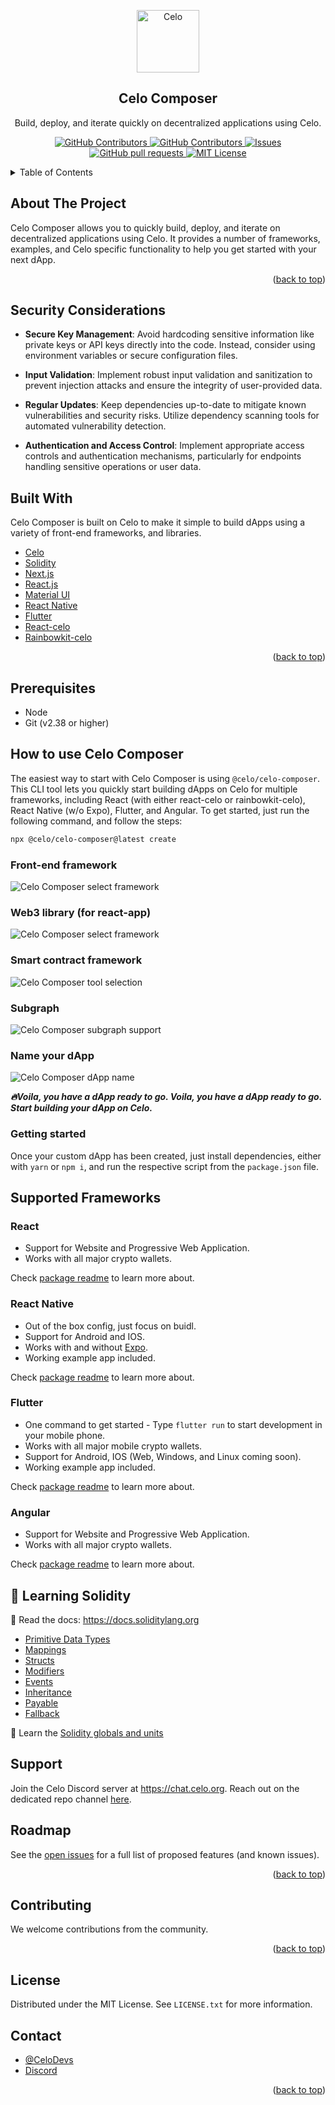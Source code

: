 <!-- TITLE -->
<p align="center"> 
  <img width="100px" src="https://github.com/celo-org/celo-composer/blob/main/images/readme/celo_isotype.svg" align="center" alt="Celo" />
 <h2 align="center">Celo Composer</h2>
 <p align="center">Build, deploy, and iterate quickly on decentralized applications using Celo.</p>
</p>
  <p align="center">
    <a href="https://github.com/celo-org/celo-composer/graphs/stars">
      <img alt="GitHub Contributors" src="https://img.shields.io/github/stars/celo-org/celo-composer?color=FCFF52" />
    </a>
    <a href="https://github.com/celo-org/celo-composer/graphs/contributors">
      <img alt="GitHub Contributors" src="https://img.shields.io/github/contributors/celo-org/celo-composer?color=E7E3D4" />
    </a>
    <a href="https://github.com/celo-org/celo-composer/issues">
      <img alt="Issues" src="https://img.shields.io/github/issues/celo-org/celo-composer?color=E7E3D4" />
    </a>
    <a href="https://github.com/celo-org/celo-composer/pulls">
      <img alt="GitHub pull requests" src="https://img.shields.io/github/issues-pr/celo-org/celo-composer?color=E7E3D4" />
    </a>
    <a href="https://opensource.org/license/mit/">
      <img alt="MIT License" src="https://img.shields.io/badge/License-MIT-yellow.svg" />
    </a>
  </p>
</p>

<!-- TABLE OF CONTENTS -->

<details>
  <summary>Table of Contents</summary>
  <ol>
    <li>
      <a href="#about-the-project">About The Project</a>
      <ul>
        <li><a href="#built-with">Built With</a></li>
      </ul>
    </li>
    <li>
      <ul>
        <li><a href="#prerequisites">Prerequisites</a></li>
        <li><a href="#installation">Installation</a></li>
      </ul>
    </li>
    <li><a href="#usage">Usage</a></li>
    <li><a href="#roadmap">Roadmap</a></li>
    <li><a href="#contributing">Contributing</a></li>
    <li><a href="#license">License</a></li>
    <li><a href="#contact">Contact</a></li>
    <li><a href="#acknowledgments">Acknowledgments</a></li>
  </ol>
</details>

<!-- ABOUT THE PROJECT -->

## About The Project

Celo Composer allows you to quickly build, deploy, and iterate on decentralized applications using Celo. It provides a number of frameworks, examples, and Celo specific functionality to help you get started with your next dApp.

<p align="right">(<a href="#top">back to top</a>)</p>

## Security Considerations

- **Secure Key Management**: Avoid hardcoding sensitive information like private keys or API keys directly into the code. Instead, consider using environment variables or secure configuration files.
  
- **Input Validation**: Implement robust input validation and sanitization to prevent injection attacks and ensure the integrity of user-provided data.

- **Regular Updates**: Keep dependencies up-to-date to mitigate known vulnerabilities and security risks. Utilize dependency scanning tools for automated vulnerability detection.

- **Authentication and Access Control**: Implement appropriate access controls and authentication mechanisms, particularly for endpoints handling sensitive operations or user data.


## Built With

Celo Composer is built on Celo to make it simple to build dApps using a variety of front-end frameworks, and libraries.

- [Celo](https://celo.org/)
- [Solidity](https://docs.soliditylang.org/en/v0.8.19/)
- [Next.js](https://nextjs.org/)
- [React.js](https://reactjs.org/)
- [Material UI](https://mui.com/)
- [React Native](https://reactnative.dev/)
- [Flutter](https://docs.flutter.dev/)
- [React-celo](https://github.com/celo-org/react-celo/)
- [Rainbowkit-celo](https://github.com/celo-org/rainbowkit-celo)

<p align="right">(<a href="#top">back to top</a>)</p>

<!-- GETTING STARTED -->

## Prerequisites

- Node
- Git (v2.38 or higher)

## How to use Celo Composer

The easiest way to start with Celo Composer is using `@celo/celo-composer`. This CLI tool lets you quickly start building dApps on Celo for multiple frameworks, including React (with either react-celo or rainbowkit-celo), React Native (w/o Expo), Flutter, and Angular. To get started, just run the following command, and follow the steps:

```bash
npx @celo/celo-composer@latest create
```

### Front-end framework

![Celo Composer select framework](https://github.com/celo-org/celo-composer/blob/main/images/readme/cc_step_1.png?raw=true)

### Web3 library (for react-app)

![Celo Composer select framework](https://github.com/celo-org/celo-composer/blob/main/images/readme/cc_step_2.png?raw=true)

### Smart contract framework

![Celo Composer tool selection](https://github.com/celo-org/celo-composer/blob/main/images/readme/cc_step_3.png?raw=true)

### Subgraph

![Celo Composer subgraph support](https://github.com/celo-org/celo-composer/blob/main/images/readme/cc_step_4.png?raw=true)

### Name your dApp

![Celo Composer dApp name](https://github.com/celo-org/celo-composer/blob/main/images/readme/cc_step_5.png?raw=true)

**_🔥Voila, you have a dApp ready to go. Voila, you have a dApp ready to go. Start building your dApp on Celo._**

### Getting started

Once your custom dApp has been created, just install dependencies, either with `yarn` or `npm i`, and run the respective script from the `package.json` file.
## Supported Frameworks

### React

- Support for Website and Progressive Web Application.
- Works with all major crypto wallets.

Check [package readme](https://github.com/celo-org/celo-composer/blob/main/packages/react-app/README.md) to learn more about.

### React Native

- Out of the box config, just focus on buidl.
- Support for Android and IOS.
- Works with and without [Expo](https://expo.dev/).
- Working example app included.

Check [package readme](https://github.com/celo-org/celo-composer/blob/main/packages/react-native-app/README.md) to learn more about.

### Flutter

- One command to get started - Type `flutter run` to start development in your mobile phone.
- Works with all major mobile crypto wallets.
- Support for Android, IOS (Web, Windows, and Linux coming soon).
- Working example app included.

Check [package readme](https://github.com/celo-org/celo-composer/blob/main/packages/flutter-app/README.md) to learn more about.

### Angular

- Support for Website and Progressive Web Application.
- Works with all major crypto wallets.

Check [package readme](https://github.com/celo-org/celo-composer/blob/main/packages/angular-app/README.md) to learn more about.

<!-- USAGE EXAMPLES -->

## 🔭 Learning Solidity

📕 Read the docs: <https://docs.soliditylang.org>

- [Primitive Data Types](https://solidity-by-example.org/primitives/)
- [Mappings](https://solidity-by-example.org/mapping/)
- [Structs](https://solidity-by-example.org/structs/)
- [Modifiers](https://solidity-by-example.org/function-modifier/)
- [Events](https://solidity-by-example.org/events/)
- [Inheritance](https://solidity-by-example.org/inheritance/)
- [Payable](https://solidity-by-example.org/payable/)
- [Fallback](https://solidity-by-example.org/fallback/)

📧 Learn the [Solidity globals and units](https://solidity.readthedocs.io/en/v0.8.19/units-and-global-variables.html)

## Support

Join the Celo Discord server at <https://chat.celo.org>. Reach out on the dedicated repo channel [here](https://discord.com/channels/600834479145353243/941003424298856448).

<!-- ROADMAP -->

## Roadmap

See the [open issues](https://github.com/celo-org/celo-composer/issues) for a full list of proposed features (and known issues).

<p align="right">(<a href="#top">back to top</a>)</p>

<!-- CONTRIBUTING -->

## Contributing

We welcome contributions from the community.

<p align="right">(<a href="#top">back to top</a>)</p>

## License

Distributed under the MIT License. See `LICENSE.txt` for more information.

<!-- CONTACT -->
## Contact

- [@CeloDevs](https://twitter.com/CeloDevs)
- [Discord](https://discord.com/invite/celo)

<p align="right">(<a href="#top">back to top</a>)</p>

